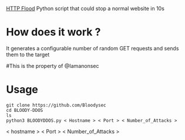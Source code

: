 [HTTP Flood](https://en.m.wikipedia.org/wiki/HTTP_Flood) Python script that could stop a normal website in 10s

# How does it work ?
It generates a configurable number of random GET requests and sends them to the target

#This is the property of @Iamanonsec 

# Usage

```
git clone https://github.com/Bloodysec
cd BLOODY-DDOS
ls
python3 BLOODYDDOS.py < Hostname > < Port > < Number_of_Attacks >
```
< hostname > < Port > < Number_of_Attacks >
```
